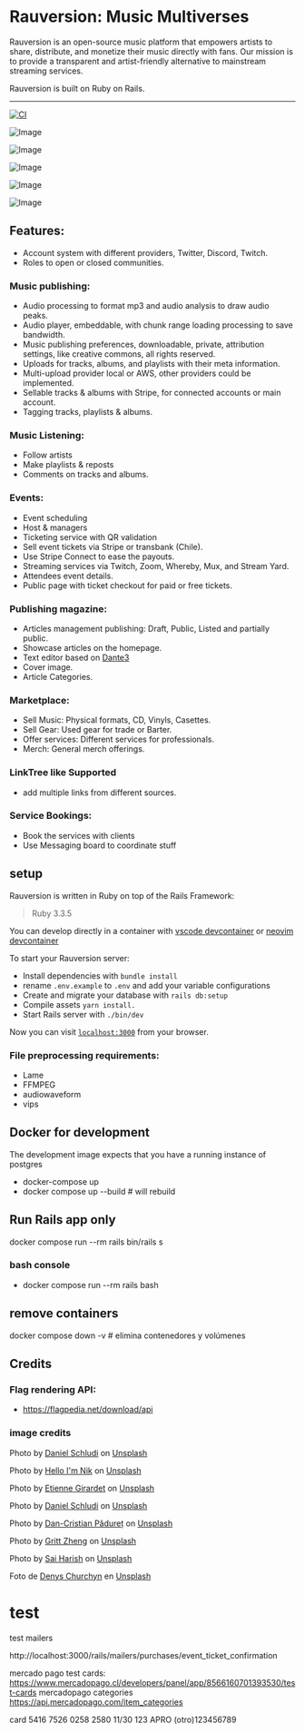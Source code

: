 # Rauversion: Music Multiverses

Rauversion is an open-source music platform that empowers artists to share, distribute, and monetize their music directly with fans. Our mission is to provide a transparent and artist-friendly alternative to mainstream streaming services.

Rauversion is built on Ruby on Rails.

---

[![CI](https://github.com/rauversion/rauversion-ror/actions/workflows/ruby.yml/badge.svg)](https://github.com/rauversion/rauversion-ror/actions/workflows/ruby.yml)

<!--[![Maintainability](https://api.codeclimate.com/v1/badges/29736b742904813c7fec/maintainability)](https://codeclimate.com/github/rauversion/rauversion-ror/maintainability)
-->

![Image](https://github.com/user-attachments/assets/7ec88799-364f-4200-8fc2-160a7a47bfa8)

![Image](https://github.com/user-attachments/assets/9610bc9e-c5ba-47dc-a8a1-4dd9eb781d10)

![Image](https://github.com/user-attachments/assets/c6e13ff3-5ef6-41d1-bbd8-66533f68815e)

![Image](https://github.com/user-attachments/assets/36512ed5-1520-4723-b02b-3c92ad7ab433)

![Image](https://github.com/user-attachments/assets/028a6093-7f1a-4bf9-8fff-bbcebb4a1e18)


## Features:
 + Account system with different providers, Twitter, Discord, Twitch.
 + Roles to open or closed communities.
  
### Music publishing:
  + Audio processing to format mp3 and audio analysis to draw audio peaks.
  + Audio player, embeddable, with chunk range loading processing to save bandwidth.
  + Music publishing preferences, downloadable, private, attribution settings, like creative commons, all rights reserved.
  + Uploads for tracks, albums, and playlists with their meta information.
  + Multi-upload provider local or AWS, other providers could be implemented.
  + Sellable tracks & albums with Stripe, for connected accounts or main account.
  + Tagging tracks, playlists & albums.
### Music Listening:
  + Follow artists
  + Make playlists & reposts
  + Comments on tracks and albums.

### Events: 
  + Event scheduling
  + Host & managers
  + Ticketing service with QR validation
  + Sell event tickets via Stripe or transbank (Chile).
  + Use Stripe Connect to ease the payouts.
  + Streaming services via Twitch, Zoom, Whereby, Mux, and Stream Yard.
  + Attendees event details.
  + Public page with ticket checkout for paid or free tickets.

### Publishing magazine:
  + Articles management publishing: Draft, Public, Listed and partially public.
  + Showcase articles on the homepage.
  + Text editor based on [Dante3](https://dante-editor.dev)
  + Cover image.
  + Article Categories.
  
### Marketplace:
  + Sell Music: Physical formats, CD, Vinyls, Casettes.
  + Sell Gear: Used gear for trade or Barter.
  + Offer services: Different services for professionals.
  + Merch: General merch offerings.
  
### LinkTree like Supported
  + add multiple links from different sources.

### Service Bookings:
  + Book the services with clients
  + Use Messaging board to coordinate stuff

## setup

Rauversion is written in Ruby on top of the Rails Framework:

> Ruby 3.3.5

You can develop directly in a container with [vscode devcontainer](https://marketplace.visualstudio.com/items?itemName=ms-vscode-remote.remote-containers) or [neovim devcontainer](https://github.com/jamestthompson3/nvim-remote-containers)

To start your Rauversion server:

  * Install dependencies with `bundle install`
  * rename `.env.example` to `.env` and add your variable configurations
  * Create and migrate your database with `rails db:setup`
  * Compile assets `yarn install.`
  * Start Rails server with `./bin/dev`

Now you can visit [`localhost:3000`](http://localhost:3000) from your browser.


### File preprocessing requirements:

+ Lame
+ FFMPEG
+ audiowaveform
+ vips


## Docker for development

The development image expects that you have a running instance of postgres

- docker-compose up
- docker compose up --build  # will rebuild    

## Run Rails app only

docker compose run --rm rails bin/rails s

### bash console
- docker compose run --rm rails bash


## remove containers
docker compose down -v  # elimina contenedores y volúmenes


## Credits

### Flag rendering API:

+ https://flagpedia.net/download/api

### image credits


Photo by <a href="https://unsplash.com/@schluditsch?utm_source=unsplash&utm_medium=referral&utm_content=creditCopyText">Daniel Schludi</a> on <a href="https://unsplash.com/?utm_source=unsplash&utm_medium=referral&utm_content=creditCopyText">Unsplash</a>

Photo by <a href="https://unsplash.com/@helloimnik?utm_source=unsplash&utm_medium=referral&utm_content=creditCopyText">Hello I'm Nik</a> on <a href="https://unsplash.com/s/photos/music-studio?utm_source=unsplash&utm_medium=referral&utm_content=creditCopyText">Unsplash</a>

Photo by <a href="https://unsplash.com/@etiennegirardet?utm_source=unsplash&utm_medium=referral&utm_content=creditCopyText">Etienne Girardet</a> on <a href="https://unsplash.com/s/photos/music-studio?utm_source=unsplash&utm_medium=referral&utm_content=creditCopyText">Unsplash</a>

Photo by <a href="https://unsplash.com/@schluditsch?utm_source=unsplash&utm_medium=referral&utm_content=creditCopyText">Daniel Schludi</a> on <a href="https://unsplash.com/s/photos/music-studio?utm_source=unsplash&utm_medium=referral&utm_content=creditCopyText">Unsplash</a>
  
Photo by <a href="https://unsplash.com/@dancristianpaduret?utm_source=unsplash&utm_medium=referral&utm_content=creditCopyText">Dan-Cristian Pădureț</a> on <a href="https://unsplash.com/s/photos/music-studio?utm_source=unsplash&utm_medium=referral&utm_content=creditCopyText">Unsplash</a>
  
Photo by <a href="https://unsplash.com/@grittzheng?utm_source=unsplash&utm_medium=referral&utm_content=creditCopyText">Gritt Zheng</a> on <a href="https://unsplash.com/s/photos/music-studio?utm_source=unsplash&utm_medium=referral&utm_content=creditCopyText">Unsplash</a>

Photo by <a href="https://unsplash.com/@saiharishk?utm_source=unsplash&utm_medium=referral&utm_content=creditCopyText">Sai Harish</a> on <a href="https://unsplash.com/?utm_source=unsplash&utm_medium=referral&utm_content=creditCopyText">Unsplash</a>

Foto de <a href="https://unsplash.com/@denitdao?utm_source=unsplash&utm_medium=referral&utm_content=creditCopyText">Denys Churchyn</a> en <a href="https://unsplash.com/es/s/fotos/black-background-gradient?utm_source=unsplash&utm_medium=referral&utm_content=creditCopyText">Unsplash</a>
  
  

  


# test
test mailers

http://localhost:3000/rails/mailers/purchases/event_ticket_confirmation


mercado pago test cards:
https://www.mercadopago.cl/developers/panel/app/8566160701393530/test-cards
mercadopago categories
https://api.mercadopago.com/item_categories


card 5416 7526 0258 2580 11/30 123 APRO (otro)123456789